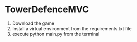 # TowerDefenceMVC
1. Download the game 
2. Install a virtual environment from the requirements.txt file
3. execute python main.py from the terminal
